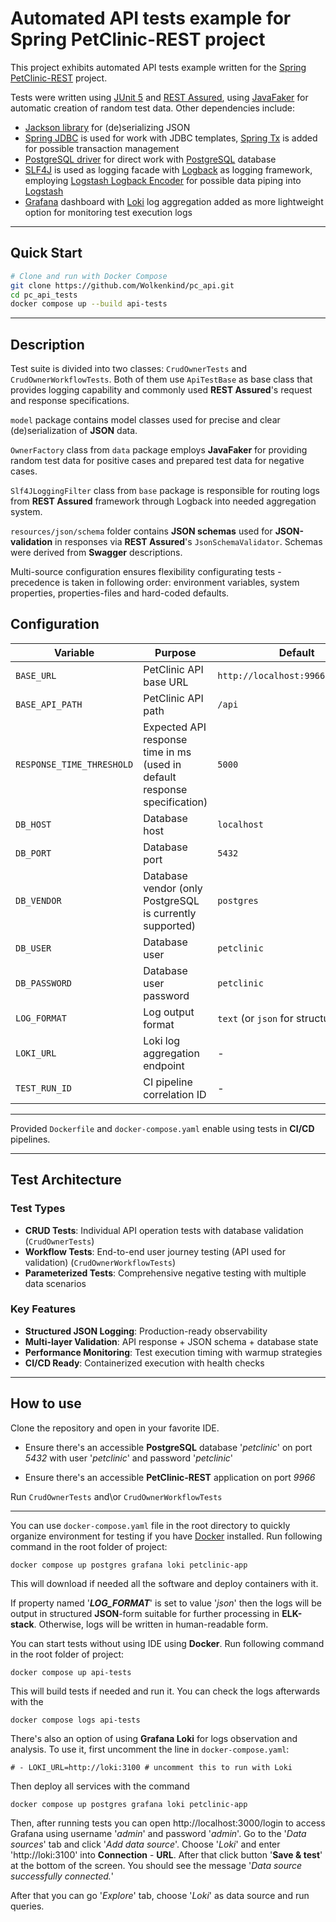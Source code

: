# Automated API tests example for Spring PetClinic-REST project

This project exhibits automated API tests example written for the [Spring PetClinic-REST][1] project.

Tests were written using [JUnit 5][2] and [REST Assured][3], using [JavaFaker][4] for automatic creation of random test data. Other dependencies include:

* [Jackson library][5] for (de)serializing JSON
* [Spring JDBC][6] is used for work with JDBC templates, [Spring Tx][7] is added for possible transaction management
* [PostgreSQL driver][8] for direct work with [PostgreSQL][9] database
* [SLF4J][10] is used as logging facade with [Logback][11] as logging framework, employing [Logstash Logback Encoder][12] for possible data piping into [Logstash][13]
* [Grafana][14] dashboard with [Loki][15] log aggregation added as more lightweight option for monitoring test execution logs

---
## Quick Start

```bash
# Clone and run with Docker Compose
git clone https://github.com/Wolkenkind/pc_api.git
cd pc_api_tests
docker compose up --build api-tests
```
---
## Description

Test suite is divided into two classes: ```CrudOwnerTests``` and ```CrudOwnerWorkflowTests```. Both of them use ```ApiTestBase``` as base class that provides logging capability and commonly used **REST Assured**'s request and response specifications.

```model``` package contains model classes used for precise and clear (de)serialization of **JSON** data.

```OwnerFactory``` class from ```data``` package employs **JavaFaker** for providing random test data for positive cases and prepared test data for negative cases.

```Slf4JLoggingFilter``` class from ```base``` package is responsible for routing logs from **REST Assured** framework through Logback into needed aggregation system.

```resources/json/schema``` folder contains **JSON schemas** used for **JSON-validation** in responses via **REST Assured**'s ```JsonSchemaValidator```. Schemas were derived from **Swagger** descriptions.

Multi-source configuration ensures flexibility configurating tests - precedence is taken in following order: environment variables, system properties, properties-files and hard-coded defaults.

## Configuration

| Variable                  | Purpose                                                                   | Default                           |
|---------------------------|---------------------------------------------------------------------------|-----------------------------------|
| `BASE_URL`                | PetClinic API base URL                                                    | `http://localhost:9966/petclinic` |
| `BASE_API_PATH`           | PetClinic API path                                                        | `/api`                            |
| `RESPONSE_TIME_THRESHOLD` | Expected API response time in ms (used in default response specification) | `5000`                            |
| `DB_HOST`                 | Database host                                                             | `localhost`                       |
| `DB_PORT`                 | Database port                                                             | `5432`                            |
| `DB_VENDOR`               | Database vendor (only PostgreSQL is currently supported)                  | `postgres`                        |
| `DB_USER`                 | Database user                                                             | `petclinic`                       |
| `DB_PASSWORD`             | Database user password                                                    | `petclinic`                       |
| `LOG_FORMAT`              | Log output format                                                         | `text` (or `json` for structured) |
| `LOKI_URL`                | Loki log aggregation endpoint                                             | -                                 |
| `TEST_RUN_ID`             | CI pipeline correlation ID                                                | -                                 |

---

Provided ```Dockerfile``` and ```docker-compose.yaml``` enable using tests in **CI/CD** pipelines.

---

## Test Architecture

### Test Types
- **CRUD Tests**: Individual API operation tests with database validation (```CrudOwnerTests```)
- **Workflow Tests**: End-to-end user journey testing (API used for validation) (```CrudOwnerWorkflowTests```)
- **Parameterized Tests**: Comprehensive negative testing with multiple data scenarios

### Key Features
- **Structured JSON Logging**: Production-ready observability
- **Multi-layer Validation**: API response + JSON schema + database state
- **Performance Monitoring**: Test execution timing with warmup strategies
- **CI/CD Ready**: Containerized execution with health checks

---

## How to use

Clone the repository and open in your favorite IDE.

* Ensure there's an accessible **PostgreSQL** database '_petclinic_' on port _5432_ with user '_petclinic_' and password '_petclinic_'

* Ensure there's an accessible **PetClinic-REST** application on port _9966_

Run ```CrudOwnerTests``` and\or ```CrudOwnerWorkflowTests```

---

You can use ```docker-compose.yaml``` file in the root directory to quickly organize environment for testing if you have [Docker][16] installed. Run following command in the root folder of project:

```docker compose up postgres grafana loki petclinic-app```

This will download if needed all the software and deploy containers with it.

If property named '**_LOG_FORMAT_**' is set to value '_json_' then the logs will be output in structured **JSON**-form suitable for further processing in **ELK-stack**. Otherwise, logs will be written in human-readable form.

You can start tests without using IDE using **Docker**. Run following command in the root folder of project:

```docker compose up api-tests```

This will build tests if needed and run it. You can check the logs afterwards with the

```docker compose logs api-tests```

There's also an option of using **Grafana Loki** for logs observation and analysis. To use it, first uncomment the line in ```docker-compose.yaml```:

```# - LOKI_URL=http://loki:3100 # uncomment this to run with Loki```

Then deploy all services with the command

```docker compose up postgres grafana loki petclinic-app```

Then, after running tests you can open http://localhost:3000/login to access Grafana using username '_admin_' and password '_admin_'. Go to the '_Data sources_' tab and click '_Add data source_'. Choose '_Loki_' and enter 'http://loki:3100' into **Connection** - **URL**. After that click button '**Save & test**' at the bottom of the screen. You should see the message '_Data source successfully connected._'

After that you can go '_Explore_' tab, choose '_Loki_' as data source and run queries.

[1]: https://github.com/spring-petclinic/spring-petclinic-rest
[2]: https://junit.org/
[3]: https://rest-assured.io/
[4]: https://github.com/DiUS/java-faker
[5]: https://github.com/FasterXML/jackson
[6]: https://spring.io/projects/spring-data-jdbc
[7]: https://docs.spring.io/spring-framework/reference/data-access/transaction.html
[8]: https://jdbc.postgresql.org/
[9]: https://www.postgresql.org/
[10]: https://www.slf4j.org/
[11]: https://logback.qos.ch/
[12]: https://github.com/logfellow/logstash-logback-encoder
[13]: https://www.elastic.co/logstash
[14]: https://grafana.com/
[15]: https://grafana.com/oss/loki/
[16]: https://www.docker.com/